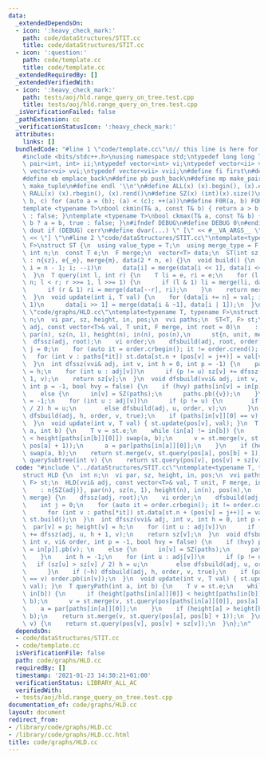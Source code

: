 ```yaml
---
data:
  _extendedDependsOn:
  - icon: ':heavy_check_mark:'
    path: code/dataStructures/STIT.cc
    title: code/dataStructures/STIT.cc
  - icon: ':question:'
    path: code/template.cc
    title: code/template.cc
  _extendedRequiredBy: []
  _extendedVerifiedWith:
  - icon: ':heavy_check_mark:'
    path: tests/aoj/hld.range_query_on_tree.test.cpp
    title: tests/aoj/hld.range_query_on_tree.test.cpp
  _isVerificationFailed: false
  _pathExtension: cc
  _verificationStatusIcon: ':heavy_check_mark:'
  attributes:
    links: []
  bundledCode: "#line 1 \"code/template.cc\"\n// this line is here for a reason\n\
    #include <bits/stdc++.h>\nusing namespace std;\ntypedef long long ll;\ntypedef\
    \ pair<int, int> ii;\ntypedef vector<int> vi;\ntypedef vector<ii> vii;\ntypedef\
    \ vector<vi> vvi;\ntypedef vector<vii> vvii;\n#define fi first\n#define se second\n\
    #define eb emplace_back\n#define pb push_back\n#define mp make_pair\n#define mt\
    \ make_tuple\n#define endl '\\n'\n#define ALL(x) (x).begin(), (x).end()\n#define\
    \ RALL(x) (x).rbegin(), (x).rend()\n#define SZ(x) (int)(x).size()\n#define FOR(a,\
    \ b, c) for (auto a = (b); (a) < (c); ++(a))\n#define F0R(a, b) FOR (a, 0, (b))\n\
    template <typename T>\nbool ckmin(T& a, const T& b) { return a > b ? a = b, true\
    \ : false; }\ntemplate <typename T>\nbool ckmax(T& a, const T& b) { return a <\
    \ b ? a = b, true : false; }\n#ifndef DEBUG\n#define DEBUG 0\n#endif\n#define\
    \ dout if (DEBUG) cerr\n#define dvar(...) \" [\" << #__VA_ARGS__ \": \" << (__VA_ARGS__)\
    \ << \"] \"\n#line 2 \"code/dataStructures/STIT.cc\"\ntemplate<typename T, typename\
    \ F>\nstruct ST {\n  using value_type = T;\n  using merge_type = F; \n  const\
    \ int n;\n  const T e;\n  F merge;\n  vector<T> data;\n  ST(int sz, T _e, F m)\
    \ : n{sz}, e{_e}, merge{m}, data(2 * n, e) {}\n  void build() {\n    for (int\
    \ i = n - 1; i; --i)\n      data[i] = merge(data[i << 1], data[i << 1 | 1]);\n\
    \  }\n  T query(int l, int r) {\n    T li = e, ri = e;\n    for (l += n, r +=\
    \ n; l < r; r >>= 1, l >>= 1) {\n      if (l & 1) li = merge(li, data[l++]);\n\
    \      if (r & 1) ri = merge(data[--r], ri);\n    }\n    return merge(li, ri);\n\
    \  }\n  void update(int i, T val) {\n    for (data[i += n] = val; i > 1; i >>=\
    \ 1)\n      data[i >> 1] = merge(data[i & ~1], data[i | 1]);\n  }\n};\n#line 2\
    \ \"code/graphs/HLD.cc\"\ntemplate<typename T, typename F>\nstruct HLD {\n  int\
    \ n;\n  vi par, sz, height, in, pos;\n  vvi paths;\n  ST<T, F> st;\n  HLD(vvi&\
    \ adj, const vector<T>& val, T unit, F merge, int root = 0)\n    : n{SZ(adj)},\
    \ par(n), sz(n, 1), height(n), in(n), pos(n),\n      st{n, unit, merge} {\n  \
    \  dfssz(adj, root);\n    vi order;\n    dfsbuild(adj, root, order);\n    int\
    \ j = 0;\n    for (auto it = order.crbegin(); it != order.crend(); ++it)\n   \
    \   for (int v : paths[*it]) st.data[st.n + (pos[v] = j++)] = val[v];\n    st.build();\n\
    \  }\n  int dfssz(vvi& adj, int v, int h = 0, int p = -1) {\n    par[v] = p; height[v]\
    \ = h;\n    for (int u : adj[v])\n      if (p != u) sz[v] += dfssz(adj, u, h +\
    \ 1, v);\n    return sz[v];\n  }\n  void dfsbuild(vvi& adj, int v, vi& order,\
    \ int p = -1, bool hvy = false) {\n    if (hvy) paths[in[v] = in[p]].pb(v); \n\
    \    else {\n      in[v] = SZ(paths);\n      paths.pb({v});\n    }\n    int h\
    \ = -1;\n    for (int u : adj[v])\n      if (p != u) {\n        if (sz[u] > sz[v]\
    \ / 2) h = u;\n        else dfsbuild(adj, u, order, v);\n      }\n    if (~h)\
    \ dfsbuild(adj, h, order, v, true);\n    if (paths[in[v]][0] == v) order.pb(in[v]);\n\
    \  }\n  void update(int v, T val) { st.update(pos[v], val); }\n  T queryPath(int\
    \ a, int b) {\n    T v = st.e;\n    while (in[a] != in[b]) {\n      if (height[paths[in[a]][0]]\
    \ < height[paths[in[b]][0]]) swap(a, b);\n      v = st.merge(v, st.query(pos[paths[in[a]][0]],\
    \ pos[a] + 1));\n      a = par[paths[in[a]][0]];\n    }\n    if (height[a] > height[b])\
    \ swap(a, b);\n    return st.merge(v, st.query(pos[a], pos[b] + 1));\n  }\n  T\
    \ querySubtree(int v) {\n    return st.query(pos[v], pos[v] + sz[v]);\n  }\n};\n"
  code: "#include \"../dataStructures/STIT.cc\"\ntemplate<typename T, typename F>\n\
    struct HLD {\n  int n;\n  vi par, sz, height, in, pos;\n  vvi paths;\n  ST<T,\
    \ F> st;\n  HLD(vvi& adj, const vector<T>& val, T unit, F merge, int root = 0)\n\
    \    : n{SZ(adj)}, par(n), sz(n, 1), height(n), in(n), pos(n),\n      st{n, unit,\
    \ merge} {\n    dfssz(adj, root);\n    vi order;\n    dfsbuild(adj, root, order);\n\
    \    int j = 0;\n    for (auto it = order.crbegin(); it != order.crend(); ++it)\n\
    \      for (int v : paths[*it]) st.data[st.n + (pos[v] = j++)] = val[v];\n   \
    \ st.build();\n  }\n  int dfssz(vvi& adj, int v, int h = 0, int p = -1) {\n  \
    \  par[v] = p; height[v] = h;\n    for (int u : adj[v])\n      if (p != u) sz[v]\
    \ += dfssz(adj, u, h + 1, v);\n    return sz[v];\n  }\n  void dfsbuild(vvi& adj,\
    \ int v, vi& order, int p = -1, bool hvy = false) {\n    if (hvy) paths[in[v]\
    \ = in[p]].pb(v); \n    else {\n      in[v] = SZ(paths);\n      paths.pb({v});\n\
    \    }\n    int h = -1;\n    for (int u : adj[v])\n      if (p != u) {\n     \
    \   if (sz[u] > sz[v] / 2) h = u;\n        else dfsbuild(adj, u, order, v);\n\
    \      }\n    if (~h) dfsbuild(adj, h, order, v, true);\n    if (paths[in[v]][0]\
    \ == v) order.pb(in[v]);\n  }\n  void update(int v, T val) { st.update(pos[v],\
    \ val); }\n  T queryPath(int a, int b) {\n    T v = st.e;\n    while (in[a] !=\
    \ in[b]) {\n      if (height[paths[in[a]][0]] < height[paths[in[b]][0]]) swap(a,\
    \ b);\n      v = st.merge(v, st.query(pos[paths[in[a]][0]], pos[a] + 1));\n  \
    \    a = par[paths[in[a]][0]];\n    }\n    if (height[a] > height[b]) swap(a,\
    \ b);\n    return st.merge(v, st.query(pos[a], pos[b] + 1));\n  }\n  T querySubtree(int\
    \ v) {\n    return st.query(pos[v], pos[v] + sz[v]);\n  }\n};\n"
  dependsOn:
  - code/dataStructures/STIT.cc
  - code/template.cc
  isVerificationFile: false
  path: code/graphs/HLD.cc
  requiredBy: []
  timestamp: '2021-01-23 14:30:21+01:00'
  verificationStatus: LIBRARY_ALL_AC
  verifiedWith:
  - tests/aoj/hld.range_query_on_tree.test.cpp
documentation_of: code/graphs/HLD.cc
layout: document
redirect_from:
- /library/code/graphs/HLD.cc
- /library/code/graphs/HLD.cc.html
title: code/graphs/HLD.cc
---
```

